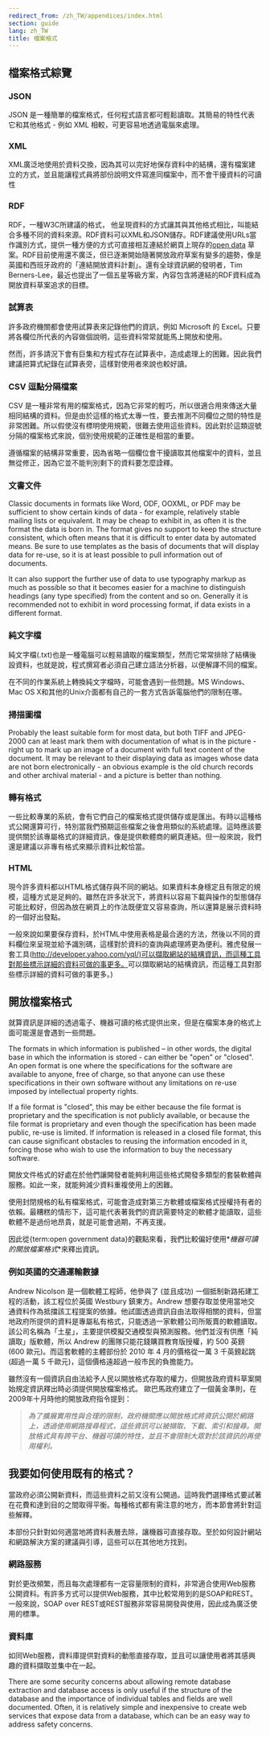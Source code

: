 ```yaml
---
redirect_from: /zh_TW/appendices/index.html
section: guide
lang: zh_TW
title: 檔案格式
---
```


## 檔案格式綜覽

### JSON

JSON 是一種簡單的檔案格式，任何程式語言都可輕鬆讀取。其簡易的特性代表它和其他格式 - 例如 XML 相較，可更容易地透過電腦來處理。

### XML

XML廣泛地使用於資料交換，因為其可以完好地保存資料中的結構，還有檔案建立的方式，並且能讓程式員將部份說明文件寫進同檔案中，而不會干擾資料的可讀性

### RDF

RDF，一種W3C所建議的格式， 他呈現資料的方式讓其與其他格式相比，叫能結合多種不同的資料來源。RDF資料可以XML和JSON儲存。RDF建議使用URLs當作識別方式，提供一種方便的方式可直接相互連結於網頁上現存的[open data](/glossary/zh_TW/terms/open-data/) 草案。RDF目前使用還不廣泛，但已逐漸開始隨著開放政府草案有變多的趨勢，像是英國和西班牙政府的「連結開放資料計劃」。還有全球資訊網的發明者，Tim Berners-Lee，最近也提出了一個五星等級方案，內容包含將連結的RDF資料成為開放資料草案追求的目標。

### 試算表

許多政府機關都會使用試算表來記錄他們的資訊，例如 Microsoft 的 Excel。只要將各欄位所代表的內容做個說明，這些資料常常就能馬上開放和使用。

然而，許多請況下會有巨集和方程式存在試算表中，造成處理上的困難。因此我們建議把算式紀錄在試算表旁，這樣對使用者來說也較好讀。

### CSV 逗點分隔檔案

CSV 是一種非常有用的檔案格式，因為它非常的輕巧，所以很適合用來傳送大量相同結構的資料。但是由於這樣的格式太專一性，要去推測不同欄位之間的特性是非常困難。所以假使沒有標明使用規範，很難去使用這些資料。因此對於這類逗號分隔的檔案格式來說，個別使用規範的正確性是相當的重要。

遵循檔案的結構非常重要，因為省略一個欄位會干擾讀取其他檔案中的資料，並且無從修正，因為它並不能判別剩下的資料要怎麼詮釋。

### 文書文件

Classic documents in formats like Word, ODF, OOXML, or PDF may be sufficient to show certain kinds of data - for example, relatively stable mailing lists or equivalent. It may be cheap to exhibit in, as often it is the format the data is born in. The format gives no support to keep the structure consistent, which often means that it is difficult to enter data by automated means. Be sure to use templates as the basis of documents that will display data for re-use, so it is at least possible to pull information out of documents.

It can also support the further use of data to use typography markup as much as possible so that it becomes easier for a machine to distinguish headings (any type specified) from the content and so on. Generally it is recommended not to exhibit in word processing format, if data exists in a different format.

### 純文字檔

純文字檔(.txt)也是一種電腦可以輕易讀取的檔案類型，然而它常常排除了結構後設資料，也就是說，程式撰寫者必須自己建立語法分析器，以便解譯不同的檔案。

在不同的作業系統上轉換純文字檔時，可能會遇到一些問題。MS Windows、Mac OS X和其他的Unix介面都有自己的一套方式告訴電腦他們的限制在哪。

### 掃描圖檔

Probably the least suitable form for most data, but both TIFF and JPEG-2000 can at least mark them with documentation of what is in the picture - right up to mark up an image of a document with full text content of the document. It may be relevant to their displaying data as images whose data are not born electronically - an obvious example is the old church records and other archival material - and a picture is better than nothing.

### 轉有格式

一些比較專業的系統，會有它們自己的檔案格式提供儲存或是匯出。有時以這種格式公開還算可行，特別當我們預期這些檔案之後會用類似的系統處理。這時應該要提供關於該專屬格式的詳細資訊，像是提供軟體商的網頁連結。但一般來說，我們還是建議以非專有格式來顯示資料比較恰當。

### HTML

現今許多資料都以HTML格式儲存與不同的網站。如果資料本身穩定且有限定的規模，這種方式是足夠的。雖然在許多狀況下，將資料以容易下載與操作的型態儲存可能比較好，但因為放在網頁上的作法既便宜又容易查詢，所以還算是展示資料時的一個好出發點。

一般來說如果要保存資料，於HTML中使用表格是最合適的方法，然後以不同的資料欄位來呈現並給予識別碼，這樣對於資料的查詢與處理將更為便利。雅虎發展一套工具([http://developer.yahoo.com/yql/)可以擷取網站的結構資訊，而這種工具對那些標示詳細的資料可做的事更多。](http://developer.yahoo.com/yql/)可以擷取網站的結構資訊，而這種工具對那些標示詳細的資料可做的事更多。)

## 開放檔案格式

就算資訊是詳細的透過電子、機器可讀的格式提供出來，但是在檔案本身的格式上面可能還是會遇到一些問題。

The formats in which information is published – in other words, the digital base in which the information is stored - can either be "open" or "closed". An open format is one where the specifications for the software are available to anyone, free of charge, so that anyone can use these specifications in their own software without any limitations on re-use imposed by intellectual property rights.

If a file format is "closed", this may be either because the file format is proprietary and the specification is not publicly available, or because the file format is proprietary and even though the specification has been made public, re-use is limited. If information is released in a closed file format, this can cause significant obstacles to reusing the information encoded in it, forcing those who wish to use the information to buy the necessary software.

開放文件格式的好處在於他們讓開發者能夠利用這些格式開發多類型的套裝軟體與服務。如此一來，就能夠減少資料重複使用上的困難。

使用封閉規格的私有檔案格式，可能會造成對第三方軟體或檔案格式授權持有者的依賴。最糟糕的情形下，這可能代表著我們的資訊需要特定的軟體才能讀取，這些軟體不是過份地昂貴，就是可能會過期，不再支援。

因此從{term:open government data}的觀點來看，我們比較偏好使用\**機器可讀的開放檔案格式*\*來釋出資訊。

### 例如英國的交通運輸數據

Andrew Nicolson 是一個軟體工程師，他參與了 (並且成功) 一個抵制新路拓建工程的活動，該工程位於英國 Westbury 鎮東方。Andrew 想要存取並使用當地交通資料作為抵擋該工程提案的依據。他試圖透過資訊自由法取得相關的資料，但當地政府所提供的資料是專屬私有格式，只能透過一家軟體公司所販賣的軟體讀取。該公司名稱為「土星」，主要提供模擬交通模型與預測服務。他們並沒有供應「純讀取」版軟體，所以 Andrew 的團隊只能花錢購買教育版授權，約 500 英鎊 (600 歐元)。而這套軟體的主體部份於 2010 年 4 月的價格從一萬 3 千英鎊起跳(超過一萬 5 千歐元)，這個價格遠超過一般市民的負擔能力。

雖然沒有一個資訊自由法給予人民以開放格式存取的權力，但開放政府資料草案開始規定資訊釋出時必須提供開放檔案格式。 歐巴馬政府建立了一個黃金準則，在2009年十月時他的開放政府指令提到：

> *為了擴展實用性與合理的限制，政府機關應以開放格式將資訊公開於網路上，透過使用網路搜尋程式，這些資訊可以被擷取、下載、索引和搜尋。開放格式具有跨平台、機器可讀的特性，並且不會限制大眾對於該資訊的再使用權利。*

## 我要如何使用既有的格式？

當政府必須公開新資料，而這些資料之前又沒有公開過。這時我們選擇格式要試著在花費和達到目的之間取得平衡。每種格式都有需注意的地方，而本節會將針對這些解釋。

本部份只針對如何適當地將資料表層去除，讓機器可直接存取。至於如何設計網站和網路解決方案的建議與引導，這些可以在其他地方找到。

### 網路服務

對於更改頻繁，而且每次處理都有一定容量限制的資料，非常適合使用Web服務公開資料。有許多方式可以提供Web服務，其中比較常用到的是SOAP和REST。一般來說，SOAP over REST或REST服務非常容易開發與使用，因此成為廣泛使用的標準。

### 資料庫

如同Web服務，資料庫提供對資料的動態直接存取，並且可以讓使用者將其感興趣的資料擷取並集中在一起。

There are some security concerns about allowing remote database extraction and database access is only useful if the structure of the database and the importance of individual tables and fields are well documented. Often, it is relatively simple and inexpensive to create web services that expose data from a database, which can be an easy way to address safety concerns.
